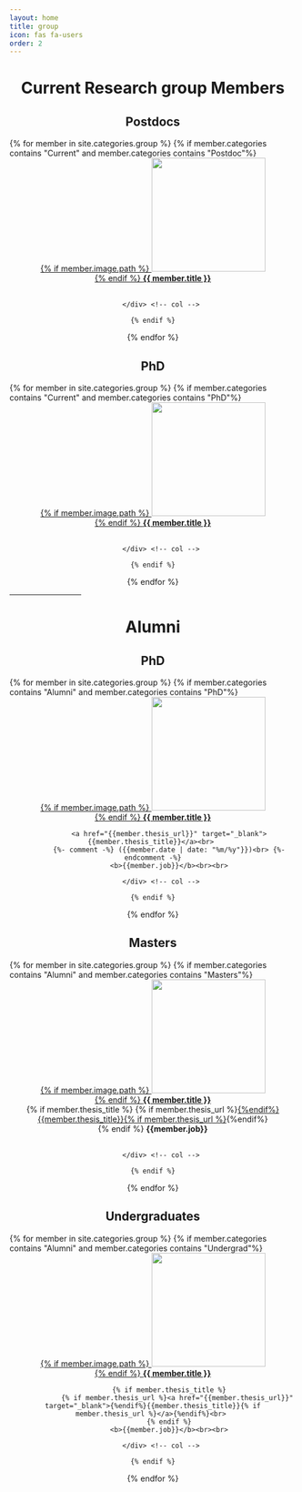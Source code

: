 ```yaml
---
layout: home
title: group
icon: fas fa-users
order: 2
---
```


<h1 style="text-align:center">Current Research group Members</h1>

<h2 style="text-align:center">Postdocs</h2>

<div class="row">
{% for member in site.categories.group %}
    {% if member.categories contains "Current" and member.categories contains "Postdoc"%}
        <div class="col-md-3 col-sm-3 col-xs-6" style="text-align:center">
            <a href="{{member.homepage}}" target="_blank">
                {% if member.image.path %}
                    <img src="{{ site.baseurl }}/{{ member.image.path }}" class="img-responsive img-hover" width="200" height="200"><br>
                {% endif %}
                <b>{{ member.title }}</b><br><br>
            </a>

        </div> <!-- col -->

    {% endif %}
{% endfor %}
</div> <!-- row -->


<h2 style="text-align:center">PhD</h2>

<div class="row">
{% for member in site.categories.group %}
    {% if member.categories contains "Current" and member.categories contains "PhD"%}
        <div class="col-md-3 col-sm-3 col-xs-6" style="text-align:center">
            <a href="{{member.homepage}}" target="_blank">
                {% if member.image.path %}
                    <img src="{{ site.baseurl }}/{{ member.image.path }}" class="img-responsive img-hover" width="200" height="200"><br>
                {% endif %}
                <b>{{ member.title }}</b><br><br>
            </a>

        </div> <!-- col -->

    {% endif %}
{% endfor %}
</div> <!-- row -->



<hr width="25%" color="red">

<h1 style="text-align:center">Alumni</h1>

<h2 style="text-align:center">PhD</h2>

<div class="row">
{% for member in site.categories.group %}
    {% if member.categories contains "Alumni" and member.categories contains "PhD"%}
        <div class="col-md-3 col-sm-3 col-xs-6" style="text-align:center">
            <a href="{{member.homepage}}" target="_blank">
                {% if member.image.path %}
                    <img src="{{ site.baseurl }}/{{ member.image.path }}" class="img-responsive img-hover" width="200" height="200"><br>
                {% endif %}
                <b>{{ member.title }}</b><br>
            </a>

            <a href="{{member.thesis_url}}" target="_blank">{{member.thesis_title}}</a><br> 
            {%- comment -%} ({{member.date | date: "%m/%y"}})<br> {%- endcomment -%}
            <b>{{member.job}}</b><br><br>

        </div> <!-- col -->

    {% endif %}
{% endfor %}
</div> <!-- row -->


<h2 style="text-align:center">Masters</h2>

<div class="row">
{% for member in site.categories.group %}
    {% if member.categories contains "Alumni" and member.categories contains "Masters"%}
        <div class="col-md-3 col-sm-3 col-xs-6" style="text-align:center">
            <a href="{{member.homepage}}" target="_blank">
                {% if member.image.path %}
                    <img src="{{ site.baseurl }}/{{ member.image.path }}" class="img-responsive img-hover" width="200" height="200"><br>
                {% endif %}
                <b>{{ member.title }}</b><br>
            </a>
            {% if member.thesis_title %}
                {% if member.thesis_url %}<a href="{{member.thesis_url}}" target="_blank">{%endif%}{{member.thesis_title}}{% if member.thesis_url %}</a>{%endif%}<br> 
            {% endif %}
            <b>{{member.job}}</b><br><br>

        </div> <!-- col -->

    {% endif %}
{% endfor %}
</div> <!-- row -->

<h2 style="text-align:center">Undergraduates</h2>

<div class="row">
{% for member in site.categories.group %}
    {% if member.categories contains "Alumni" and member.categories contains "Undergrad"%}
        <div class="col-md-3 col-sm-3 col-xs-6" style="text-align:center">
            <a href="{{member.homepage}}" target="_blank">
                {% if member.image.path %}
                    <img src="{{ site.baseurl }}/{{ member.image.path }}" class="img-responsive img-hover" width="200" height="200"><br>
                {% endif %}
                <b>{{ member.title }}</b><br>
            </a>

            {% if member.thesis_title %}
                {% if member.thesis_url %}<a href="{{member.thesis_url}}" target="_blank">{%endif%}{{member.thesis_title}}{% if member.thesis_url %}</a>{%endif%}<br> 
            {% endif %}
            <b>{{member.job}}</b><br><br>

        </div> <!-- col -->

    {% endif %}
{% endfor %}
</div> <!-- row -->

